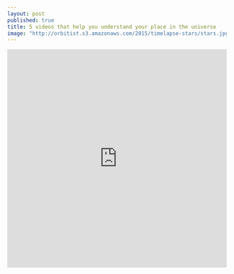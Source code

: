 ```yaml
---
layout: post
published: true
title: 5 videos that help you understand your place in the universe
image: "http://orbitist.s3.amazonaws.com/2015/timelapse-stars/stars.jpg"
---
```

<iframe width="100%" height="500px" src="http://app.orbitist.com/embed-dark/95" frameborder="0" allowfullscreen></iframe>
